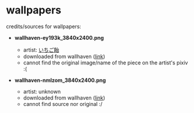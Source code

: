 # wallpapers

credits/sources for wallpapers:

- **wallhaven-ey193k_3840x2400.png**
  - artist: [いちご飴](https://www.pixiv.net/en/users/33886650/artworks)
  - downloaded from wallhaven ([link](https://wallhaven.cc/w/ey193k))
  - cannot find the original image/name of the piece on the artist's pixiv :(

- **wallhaven-nmlzom_3840x2400.png**
  - artist: unknown
  - downloaded from wallhaven ([link](https://wallhaven.cc/w/nmlzom))
  - cannot find source nor original :/
